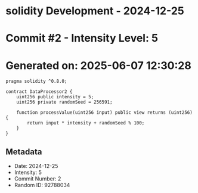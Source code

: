 ﻿# solidity Development - 2024-12-25
# Commit #2 - Intensity Level: 5
# Generated on: 2025-06-07 12:30:28
```solidity
pragma solidity ^0.8.0;

contract DataProcessor2 {
    uint256 public intensity = 5;
    uint256 private randomSeed = 256591;

    function processValue(uint256 input) public view returns (uint256) {
        return input * intensity + randomSeed % 100;
    }
}
```
## Metadata
- Date: 2024-12-25
- Intensity: 5
- Commit Number: 2
- Random ID: 92788034
